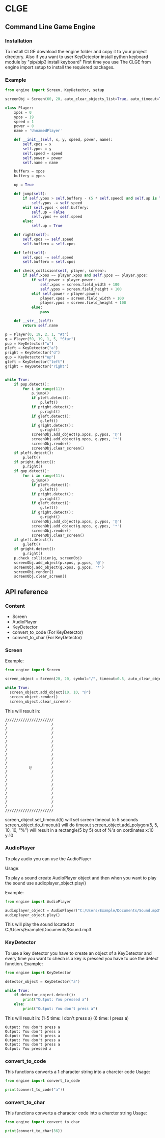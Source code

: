 # CLGE

## Command Line Game Engine

### Installation
To install CLGE download the engine folder and copy it to your project directory. Also if you want to user KeyDetector install python keyboard module by "pip/pip3 install keyboard"
First time you use The CLGE from engine import setup to install the requiered packages. 

### Example
```python
from engine import Screen, KeyDetector, setup

screenObj = Screen(60, 20, auto_clear_objects_list=True, auto_timeout=True, timeout=0.05)

class Player:
    xpos = 0
    ypos = 19
    speed = 1
    power = 0
    name = 'UnnamedPlayer'

    def __init__(self, x, y, speed, power, name):
        self.xpos = x
        self.ypos = y
        self.speed = speed
        self.power = power
        self.name = name

    bufferx = xpos
    buffery = ypos

    up = True

    def jump(self):
        if self.ypos > self.buffery - (5 * self.speed) and self.up is True:
            self.ypos -= self.speed
        elif self.ypos < self.buffery:
            self.up = False
            self.ypos += self.speed
        else:
            self.up = True

    def right(self):
        self.xpos += self.speed
        self.bufferx = self.xpos

    def left(self):
        self.xpos -= self.speed
        self.bufferx = self.xpos

    def check_collision(self, player, screen):
        if self.xpos == player.xpos and self.ypos == player.ypos:
            if self.power < player.power:
                self.xpos = screen.field_width + 100
                self.ypos = screen.field_height + 100
            elif self.power > player.power:
                player.xpos = screen.field_width + 100
                player.ypos = screen.field_height + 100
            else:
                pass

    def __str__(self):
        return self.name

p = Player(0, 19, 2, 1, "At")
g = Player(59, 19, 1, 5, "Star")
pup = KeyDetector("w")
pleft = KeyDetector("a")
pright = KeyDetector("d")
gup = KeyDetector("up")
gleft = KeyDetector("left")
gright = KeyDetector("right")


while True:
    if pup.detect():
        for i in range(11):
            p.jump()
            if pleft.detect():
                p.left()
            if pright.detect():
                p.right()
            if gleft.detect():
                g.left()
            if gright.detect():
                g.right()
            screenObj.add_object(p.xpos, p.ypos, '@')
            screenObj.add_object(g.xpos, g.ypos, '*')
            screenObj.render()
            screenObj.clear_screen()
    if pleft.detect():
        p.left()
    if pright.detect():
        p.right()
    if gup.detect():
        for i in range(11):
            g.jump()
            if pleft.detect():
                p.left()
            if pright.detect():
                p.right()
            if gleft.detect():
                g.left()
            if gright.detect():
                g.right()
            screenObj.add_object(p.xpos, p.ypos, '@')
            screenObj.add_object(g.xpos, g.ypos, '*')
            screenObj.render()
            screenObj.clear_screen()
    if gleft.detect():
        g.left()
    if gright.detect():
        g.right()
    p.check_collision(g, screenObj)
    screenObj.add_object(p.xpos, p.ypos, '@')
    screenObj.add_object(g.xpos, g.ypos, '*')
    screenObj.render()
    screenObj.clear_screen()
```

## API reference
### Content
* Screen
* AudioPlayer
* KeyDetector
* convert_to_code (For KeyDetector)
* convert_to_char (For KeyDetector)

### Screen
Example:
```python
from engine import Screen

screen_object = Screen(20, 20, symbol="/", timeout=0.5, auto_clear_objects_list=True, auto_timeout=True)

while True:
  screen_object.add_object(10, 10, "@")
  screen_object.render()
  screen_object.clear_screen()
```
This will result in:
```
//////////////////////
/                    /
/                    /
/                    /
/                    /
/                    /
/                    /
/                    /
/                    /
/                    /
/                    /
/          @         /
/                    /
/                    /
/                    /
/                    /
/                    /
/                    /
/                    /
/                    /
/                    /
//////////////////////
```

screen_object.set_timeout(5) will set screen timeout to 5 seconds
screen_object.do_timeout() will do timeout
screen_object.add_polygon(5, 5, 10, 10, "%") will result in a rectangle(5 by 5) out of %'s on cordinates x:10 y:10

### AudioPlayer
To play audio you can use the AudioPlayer

Usage:

To play a sound create AudioPlayer object and then when you want to play the sound use audioplayer_object.play()

Example:
```python
from engine import AudioPlayer

audioplayer_object = AudioPlayer("C:/Users/Example/Documents/Sound.mp3", async=True)
audioplayer_object.play()
```
This will play the sound located at C:/Users/Example/Documents/Sound.mp3

### KeyDetector
To use a key detector you have to create an object of a KeyDetector and every time you want to chech is a key is pressed you have to use the detect function.
Example:
```python
from engine import KeyDetector

detector_object = KeyDetector("a")

while True:
    if detector_object.detect():
        print("Output: You pressed a")
    else:
        print("Output: You don't press a")
```

This will result in: 
(1-5 time: I don't press a)
(6 time: I press a)
```
Output: You don't press a
Output: You don't press a
Output: You don't press a
Output: You don't press a
Output: You don't press a
Output: You pressed a
```

### convert_to_code
This functions converts a 1 character string into a charcter code
Usage:
```python 
from engine import convert_to_code

print(convert_to_code("a"))
```
### convert_to_char
This functions converts a character code into a charcter string
Usage:
```python 
from engine import convert_to_char

print(convert_to_char(36))
```
